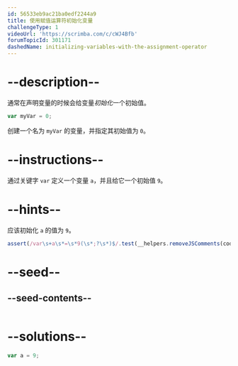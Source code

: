 ```yaml
---
id: 56533eb9ac21ba0edf2244a9
title: 使用赋值运算符初始化变量
challengeType: 1
videoUrl: 'https://scrimba.com/c/cWJ4Bfb'
forumTopicId: 301171
dashedName: initializing-variables-with-the-assignment-operator
---
```


# --description--

通常在声明变量的时候会给变量<dfn>初始化</dfn>一个初始值。

```js
var myVar = 0;
```

创建一个名为 `myVar` 的变量，并指定其初始值为 `0`。

# --instructions--

通过关键字 `var` 定义一个变量 `a`，并且给它一个初始值 `9`。

# --hints--

应该初始化 `a` 的值为 `9`。

```js
assert(/var\s+a\s*=\s*9(\s*;?\s*)$/.test(__helpers.removeJSComments(code)));
```

# --seed--

## --seed-contents--

```js

```

# --solutions--

```js
var a = 9;
```
